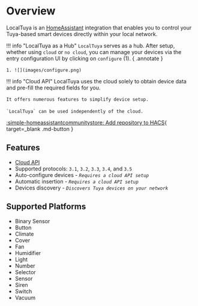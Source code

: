 # Overview
LocalTuya is an [HomeAssistant](https://www.home-assistant.io/) integration that enables you to control your Tuya-based smart devices directly within your local network. 

!!! info "LocalTuya as a Hub"
    `LocalTuya` serves as a hub. After setup, whether using `cloud` or `no cloud`, you can manage your devices via the entry configuration UI by clicking on `configure` (1).
    { .annotate }

    1. ![](images/configure.png)
 
!!! info "Cloud API"
    LocalTuya uses the cloud solely to obtain device data and pre-fill the required fields for you.

    It offers numerous features to simplify device setup.

    `LocalTuya` can be used independently of the cloud.

[:simple-homeassistantcommunitystore: Add repository to HACS](https://my.home-assistant.io/redirect/hacs_repository/?category=integration&repository=hass-localtuya&owner=xZetsubou){ target=_blank .md-button }

## Features
- [Cloud API](/cloud_api) 
- Supported protocols: `3.1`, `3.2`, `3.3`, `3.4`, and `3.5`
- Auto-configure devices - *`Requires a cloud API setup`*
- Automatic insertion - *`Requires a cloud API setup`*
- Devices discovery - *`Discovers Tuya devices on your network`* 

## Supported Platforms
- Binary Sensor
- Button
- Climate
- Cover
- Fan
- Humidifier
- Light
- Number
- Selector
- Sensor
- Siren
- Switch
- Vacuum
